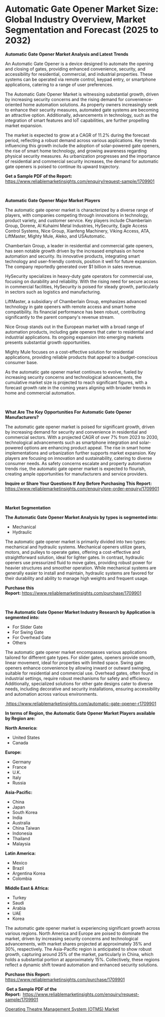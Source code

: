 <p><h1>Automatic Gate Opener Market Size: Global Industry Overview, Market Segmentation and Forecast (2025 to 2032)</h1></p><p><strong>Automatic Gate Opener Market Analysis and Latest Trends</strong></p>
<p><p>An Automatic Gate Opener is a device designed to automate the opening and closing of gates, providing enhanced convenience, security, and accessibility for residential, commercial, and industrial properties. These systems can be operated via remote control, keypad entry, or smartphone applications, catering to a range of user preferences.</p><p>The Automatic Gate Opener Market is witnessing substantial growth, driven by increasing security concerns and the rising demand for convenience-oriented home automation solutions. As property owners increasingly seek to enhance their security measures, automated gate systems are becoming an attractive option. Additionally, advancements in technology, such as the integration of smart features and IoT capabilities, are further propelling market expansion.</p><p>The market is expected to grow at a CAGR of 11.2% during the forecast period, reflecting a robust demand across various applications. Key trends influencing this growth include the adoption of solar-powered gate openers, the rise of smart home technology, and growing awareness regarding physical security measures. As urbanization progresses and the importance of residential and commercial security increases, the demand for automatic gate openers is poised to continue its upward trajectory.</p></p>
<p><strong>Get a Sample PDF of the Report:&nbsp;</strong> <a href="https://www.reliablemarketinsights.com/enquiry/request-sample/1709901?utm_campaign=3320&utm_medium=2&utm_source=Github&utm_content=ia&utm_term=27032025&utm_id=automatic-gate-opener">https://www.reliablemarketinsights.com/enquiry/request-sample/1709901</a></p>
<p>&nbsp;</p>
<p><strong>Automatic Gate Opener Major Market Players</strong></p>
<p><p>The automatic gate opener market is characterized by a diverse range of players, with companies competing through innovations in technology, product variety, and customer service. Key players include Chamberlain Group, Dorene, Al Kuhaimi Metal Industries, HySecurity, Eagle Access Control Systems, Nice Group, Xianfeng Machinery, Viking Access, ATA, LiftMaster, Mighty Mule, Aleko, and USAutomatic.</p><p>Chamberlain Group, a leader in residential and commercial gate openers, has seen notable growth driven by the increased emphasis on home automation and security. Its innovative products, integrating smart technology and user-friendly controls, position it well for future expansion. The company reportedly generated over $1 billion in sales revenue.</p><p>HySecurity specializes in heavy-duty gate operators for commercial use, focusing on durability and reliability. With the rising need for secure access in commercial facilities, HySecurity is poised for steady growth, particularly in sectors such as logistics and manufacturing.</p><p>LiftMaster, a subsidiary of Chamberlain Group, emphasizes advanced technology in gate openers with remote access and smart home compatibility. Its financial performance has been robust, contributing significantly to the parent company's revenue stream.</p><p>Nice Group stands out in the European market with a broad range of automation products, including gate openers that cater to residential and industrial applications. Its ongoing expansion into emerging markets presents substantial growth opportunities.</p><p>Mighty Mule focuses on a cost-effective solution for residential applications, providing reliable products that appeal to a budget-conscious consumer base.</p><p>As the automatic gate opener market continues to evolve, fueled by increasing security concerns and technological advancements, the cumulative market size is projected to reach significant figures, with a forecast growth rate in the coming years aligning with broader trends in home and commercial automation.</p></p>
<p>&nbsp;</p>
<p><strong>What Are The Key Opportunities For Automatic Gate Opener Manufacturers?</strong></p>
<p><p>The automatic gate opener market is poised for significant growth, driven by increasing demand for security and convenience in residential and commercial sectors. With a projected CAGR of over 7% from 2023 to 2030, technological advancements such as smartphone integration and solar-powered options are enhancing product appeal. The rise in smart home implementations and urbanization further supports market expansion. Key players are focusing on innovation and sustainability, catering to diverse consumer needs. As safety concerns escalate and property automation trends rise, the automatic gate opener market is expected to flourish, creating ample opportunities for manufacturers and service providers.</p></p>
<p><strong>Inquire or Share Your Questions If Any Before Purchasing This Report:</strong> <a href="https://www.reliablemarketinsights.com/enquiry/pre-order-enquiry/1709901?utm_campaign=3320&utm_medium=2&utm_source=Github&utm_content=ia&utm_term=27032025&utm_id=automatic-gate-opener">https://www.reliablemarketinsights.com/enquiry/pre-order-enquiry/1709901</a></p>
<p>&nbsp;</p>
<p><strong>Market Segmentation</strong></p>
<p><strong>The Automatic Gate Opener Market Analysis by types is segmented into:</strong></p>
<p><ul><li>Mechanical</li><li>Hydraulic</li></ul></p>
<p><p>The automatic gate opener market is primarily divided into two types: mechanical and hydraulic systems. Mechanical openers utilize gears, motors, and pulleys to operate gates, offering a cost-effective and straightforward solution, ideal for lighter gates. In contrast, hydraulic openers use pressurized fluid to move gates, providing robust power for heavier structures and smoother operation. While mechanical systems are generally easier to install and maintain, hydraulic systems are favored for their durability and ability to manage high weights and frequent usage.</p></p>
<p><strong>Purchase this Report:&nbsp;</strong><a href="https://www.reliablemarketinsights.com/purchase/1709901?utm_campaign=3320&utm_medium=2&utm_source=Github&utm_content=ia&utm_term=27032025&utm_id=automatic-gate-opener">https://www.reliablemarketinsights.com/purchase/1709901</a></p>
<p>&nbsp;</p>
<p><strong>The Automatic Gate Opener Market Industry Research by Application is segmented into:</strong></p>
<p><ul><li>For Slider Gate</li><li>For Swing Gate</li><li>For Overhead Gate</li><li>Others</li></ul></p>
<p><p>The automatic gate opener market encompasses various applications tailored for different gate types. For slider gates, openers provide smooth, linear movement, ideal for properties with limited space. Swing gate openers enhance convenience by allowing inward or outward swinging, suitable for residential and commercial use. Overhead gates, often found in industrial settings, require robust mechanisms for safety and efficiency. Additionally, specialized solutions for other gate designs cater to diverse needs, including decorative and security installations, ensuring accessibility and automation across various environments.</p></p>
<p><a href="https://www.reliablemarketinsights.com/automatic-gate-opener-r1709901?utm_campaign=3320&utm_medium=2&utm_source=Github&utm_content=ia&utm_term=27032025&utm_id=automatic-gate-opener">&nbsp;https://www.reliablemarketinsights.com/automatic-gate-opener-r1709901</a></p>
<p><strong>In terms of Region, the Automatic Gate Opener Market Players available by Region are:</strong></p>
<p>
    <p> <strong> North America: </strong>
        <ul>
            <li>United States</li>
            <li>Canada</li>
        </ul>
        </p> 
    <p> <strong> Europe: </strong>
        <ul>
            <li>Germany</li>
            <li>France</li>
            <li>U.K.</li>
            <li>Italy</li>
            <li>Russia</li>
        </ul>
        </p> 
    <p> <strong> Asia-Pacific: </strong>
        <ul>
            <li>China</li>
            <li>Japan</li>
            <li>South Korea</li>
            <li>India</li>
            <li>Australia</li>
            <li>China Taiwan</li>
            <li>Indonesia</li>
            <li>Thailand</li>
            <li>Malaysia</li>
        </ul>
        </p> 
    <p> <strong> Latin America: </strong>
        <ul>
            <li>Mexico</li>
            <li>Brazil</li>
            <li>Argentina Korea</li>
            <li>Colombia</li>
        </ul>
        </p> 
    <p> <strong> Middle East & Africa: </strong>
        <ul>
            <li>Turkey</li>
            <li>Saudi</li>
            <li>Arabia</li>
            <li>UAE</li>
            <li>Korea</li>
        </ul>
    </p>
    </p>
<p><p>The automatic gate opener market is experiencing significant growth across various regions. North America and Europe are poised to dominate the market, driven by increasing security concerns and technological advancements, with market shares projected at approximately 35% and 30%, respectively. The Asia-Pacific region is anticipated to show robust growth, capturing around 25% of the market, particularly in China, which holds a substantial portion at approximately 15%. Collectively, these regions reflect a dynamic shift toward automation and enhanced security solutions.</p></p>
<p><strong>Purchase this Report: </strong><a href="https://www.reliablemarketinsights.com/purchase/1709901?utm_campaign=3320&utm_medium=2&utm_source=Github&utm_content=ia&utm_term=27032025&utm_id=automatic-gate-opener">https://www.reliablemarketinsights.com/purchase/1709901</a></p>
<p>&nbsp;<strong>Get a Sample PDF of the Report:&nbsp;&nbsp;</strong><a href="https://www.reliablemarketinsights.com/enquiry/request-sample/1709901?utm_campaign=3320&utm_medium=2&utm_source=Github&utm_content=ia&utm_term=27032025&utm_id=automatic-gate-opener">https://www.reliablemarketinsights.com/enquiry/request-sample/1709901</a></p>
<p><strong></strong></p>
<p><p><a href="https://github.com/pomasifilo/Market-Research-Report-List-1/blob/main/operating-theatre-management-system-otms-market.md?utm_campaign=3320&utm_medium=2&utm_source=Github&utm_content=ia&utm_term=27032025&utm_id=automatic-gate-opener">Operating Theatre Management System (OTMS) Market</a></p></p>